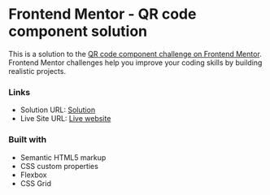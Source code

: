 # Frontend Mentor - QR code component solution

This is a solution to the [QR code component challenge on Frontend Mentor](https://www.frontendmentor.io/challenges/qr-code-component-iux_sIO_H). Frontend Mentor challenges help you improve your coding skills by building realistic projects.

### Links

- Solution URL: [Solution](https://github.com/aldrek/Frontendmentor_QR_code_componen)
- Live Site URL: [Live website](https://aldrek.github.io/Frontendmentor_QR_code_componen/)

### Built with

- Semantic HTML5 markup
- CSS custom properties
- Flexbox
- CSS Grid
